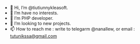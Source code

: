 - 👋 Hi, I’m @tiutiunnykleasoft.
- 👀 I’m have no interests.
- 🌱 I’m PHP developer.
- 💞️ I’m looking to new projects.
- 📫 How to reach me : write to telegarm @nanallew, or email : tutunikssa@gmail.com

<!---
tiutiunnykleasoft/tiutiunnykleasoft is a ✨ special ✨ repository because its `README.md` (this file) appears on your GitHub profile.
You can click the Preview link to take a look at your changes.
--->
